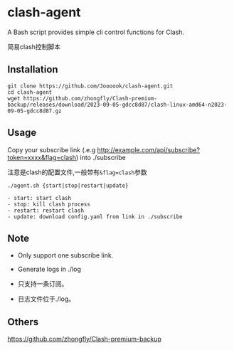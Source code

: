 # clash-agent
A Bash script provides simple cli control functions for Clash.

简易clash控制脚本

## Installation
```
git clone https://github.com/Joooook/clash-agent.git
cd clash-agent
wget https://github.com/zhongfly/Clash-premium-backup/releases/download/2023-09-05-gdcc8d87/clash-linux-amd64-n2023-09-05-gdcc8d87.gz
```

## Usage
Copy your subscribe link (.e.g http://example.com/api/subscribe?token=xxxx&flag=clash) into ./subscribe

注意是clash的配置文件,一般带有`&flag=clash`参数

```
./agent.sh {start|stop|restart|update}

- start: start clash
- stop: kill clash process
- restart: restart clash
- update: download config.yaml from link in ./subscribe  
```

## Note
- Only support one subscribe link.
- Generate logs in ./log


- 只支持一条订阅。
- 日志文件位于./log。

## Others
https://github.com/zhongfly/Clash-premium-backup
